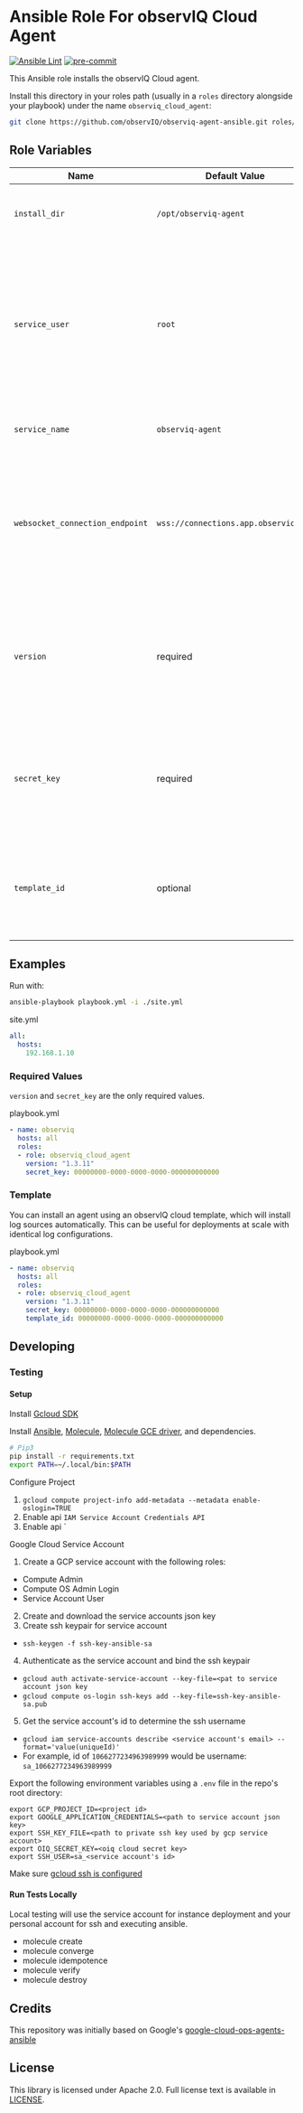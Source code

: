 Ansible Role For observIQ Cloud Agent
==========================

[![Ansible Lint](https://github.com/observIQ/observiq-agent-ansible/actions/workflows/lint.yml/badge.svg)](https://github.com/observIQ/observiq-agent-ansible/actions/workflows/lint.yml)
[![pre-commit](https://img.shields.io/badge/pre--commit-enabled-brightgreen?logo=pre-commit&logoColor=white)](https://github.com/pre-commit/pre-commit)

This Ansible role installs the observIQ Cloud agent.

Install this directory in your roles path (usually in a `roles` directory
alongside your playbook) under the name `observiq_cloud_agent`:

```bash
git clone https://github.com/observIQ/observiq-agent-ansible.git roles/observiq_cloud_agent 
```

Role Variables
--------------

| Name                             | Default Value                         | Description                                                                                                                            | 
| -------------------------------- | ------------------------------------- | -------------------------------------------------------------------------------------------------------------------------------------- |
| `install_dir`                    | `/opt/observiq-agent`                 | The directory the agent should be installed in. | 
| `service_user`                   | `root`                                | The runtime username. Root is required if your agent configuration requires listening on a privileged network port. The playbook will not create this user. | 
| `service_name`                   | `observiq-agent`                      | The service name used for managing the agent. | 
| `websocket_connection_endpoint`  | `wss://connections.app.observiq.com`  | The websocket endpoint used to connect to observIQ Cloud's management interface, this should never be changed. | 
| `version`                        | required                              | The `version` is required to specify which version of the agent to install. Supported versions: 1.3.11 or newer. | 
| `secret_key`                     | required                              | The `secret_key` is required for connecting to observIQ Cloud's management and ingestion services. | 
| `template_id`                    | optional                              | The `template_id` optionally install the agent and bind it to an observIQ cloud template. | 

## Examples

Run with:
```bash
ansible-playbook playbook.yml -i ./site.yml
```

site.yml
```yaml
all:
  hosts:
    192.168.1.10
```

### Required Values

`version` and `secret_key` are the only required values.

playbook.yml
```yaml
- name: observiq
  hosts: all
  roles:
  - role: observiq_cloud_agent
    version: "1.3.11"
    secret_key: 00000000-0000-0000-0000-000000000000
```

### Template

You can install an agent using an observIQ cloud template, which will install log
sources automatically. This can be useful for deployments at scale with identical
log configurations.

playbook.yml
```yaml
- name: observiq
  hosts: all
  roles:
  - role: observiq_cloud_agent
    version: "1.3.11"
    secret_key: 00000000-0000-0000-0000-000000000000
    template_id: 00000000-0000-0000-0000-000000000000
```

## Developing

### Testing

#### Setup

Install [Gcloud SDK](https://cloud.google.com/sdk/docs/install)

Install [Ansible](https://docs.ansible.com/ansible/latest/installation_guide/intro_installation.html), [Molecule](https://molecule.readthedocs.io/en/latest/installation.html), [Molecule GCE driver](https://github.com/ansible-community/molecule-gce), and dependencies.
```bash
# Pip3
pip install -r requirements.txt
export PATH=~/.local/bin:$PATH
```

Configure Project
1. `gcloud compute project-info add-metadata --metadata enable-oslogin=TRUE`
2. Enable api `IAM Service Account Credentials API`
3. Enable api `

Google Cloud Service Account
1. Create a GCP service account with the following roles:
  - Compute Admin
  - Compute OS Admin Login
  - Service Account User
2. Create and download the service accounts json key
3. Create ssh keypair for service account
  - `ssh-keygen -f ssh-key-ansible-sa`
4. Authenticate as the service account and bind the ssh keypair
  - `gcloud auth activate-service-account --key-file=<pat to service account json key`
  - `gcloud compute os-login ssh-keys add --key-file=ssh-key-ansible-sa.pub`
5. Get the service account's id to determine the ssh username
  - `gcloud iam service-accounts describe <service account's email> --format='value(uniqueId)'`
  - For example, id of `1066277234963989999` would be username: `sa_1066277234963989999`

Export the following environment variables using a `.env` file in the repo's root directory:
```
export GCP_PROJECT_ID=<project id>
export GOOGLE_APPLICATION_CREDENTIALS=<path to service account json key>
export SSH_KEY_FILE=<path to private ssh key used by gcp service account>
export OIQ_SECRET_KEY=<oiq cloud secret key>
export SSH_USER=sa_<service account's id>
```

Make sure [gcloud ssh is configured](https://cloud.google.com/sdk/gcloud/reference/compute/config-ssh?hl=zh-tw)

#### Run Tests Locally

Local testing will use the service account for instance deployment and your personal 
account for ssh and executing ansible.

- molecule create
- molecule converge
- molecule idempotence
- molecule verify
- molecule destroy

## Credits

This repository was initially based on Google's [google-cloud-ops-agents-ansible](https://github.com/GoogleCloudPlatform/google-cloud-ops-agents-ansible)

## License

This library is licensed under Apache 2.0. Full license text is available in [LICENSE](LICENSE).